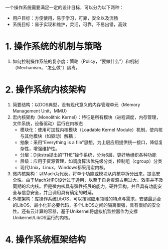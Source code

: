 一个操作系统需要满足一定的设计目标，可以分为以下两种：

- 用户目标：方便使用，易于学习，可靠，安全以及流畅
- 系统目标：易于实现和维护，灵活，可靠，不易出错，高效

# 1. 操作系统的机制与策略

1. 如何控制操作系统的复杂度：策略（Policy，“要做什么”）和机制（Mechanism，“怎么做”）隔离。

# 2. 操作系统内核架构

1. 简要结构：以DOS典型，没有现代意义的内存管理单元（Memory Management Unit，MMU）
2. 宏内核架构（Monolithic Kernel）：特征是所有模块（进程调度，内存管理，文件系统，设备驱动）运行在内核态
   - 模块化：使用可加载内核模块（Loadable Kernel Module）机制，使内核与其他模块（如驱动）解耦；
   - 抽象：采用“Everything is a file”思想，为上层应用提供统一接口，降低复杂性，增强维护性。
   - 分层：Dijkstra提出的“THE”操作系统，分为6层，更好地组织各种功能
   - 层级：应用于资源管理，如调度算法优先级分类，控制组（cgroup）分类
   - 现代Unix，Linux，Windows都采用宏内核。
3. 微内核架构：以Mach为代表，将单个功能或模块从内核中拆分出来，提高安全性。由于Mach对IPC设计过于通用，以至于自身资源占用过大，效率并不及同期的宏内核。但是微内核具有弹性拓展的能力，硬件异构，并且具有功能安全与信息安全，并且调用具有确定的时延。
4. 外核架构：库操作系统LibOS，可以按照应用领域的特点与需求，安装最适合的LibOS，最小化非必要代码，多个LibOS之间的隔离很强，具有很好的安全性。还有云计算的容器，基于Unikernel将虚拟机监控器作为支撑Unikernel/LibOS运行的内核。

# 4. 操作系统框架结构

